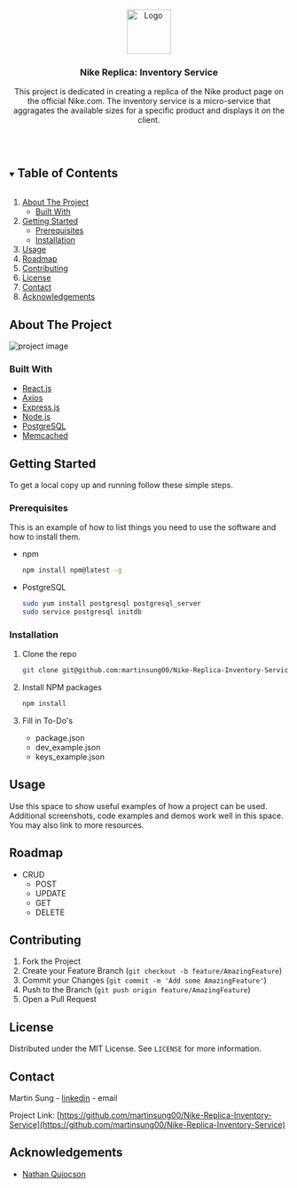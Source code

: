 <!-- PROJECT SHIELDS -->
<!--
*** I'm using markdown "reference style" links for readability.
*** Reference links are enclosed in brackets [ ] instead of parentheses ( ).
*** See the bottom of this document for the declaration of the reference variables
*** for contributors-url, forks-url, etc. This is an optional, concise syntax you may use.
*** https://www.markdownguide.org/basic-syntax/#reference-style-links
-->

<!-- PROJECT LOGO -->
<br />
<p align="center">
  <a href="https://github.com/github_username/repo_name">
    <img src="images/logo.png" alt="Logo" width="80" height="80">
  </a>

  <h3 align="center">Nike Replica: Inventory Service</h3>

  <p align="center">
    <p align="center">
This project is dedicated in creating a replica of the Nike product page on the official Nike.com. The inventory service is a micro-service that aggragates the available sizes for a specific product and displays it on the client.
    </p>
    <br />
  </p>
</p>



<!-- TABLE OF CONTENTS -->
<details open="open">
  <summary><h2 style="display: inline-block">Table of Contents</h2></summary>
  <ol>
    <li>
      <a href="#about-the-project">About The Project</a>
      <ul>
        <li><a href="#built-with">Built With</a></li>
      </ul>
    </li>
    <li>
      <a href="#getting-started">Getting Started</a>
      <ul>
        <li><a href="#prerequisites">Prerequisites</a></li>
        <li><a href="#installation">Installation</a></li>
      </ul>
    </li>
    <li><a href="#usage">Usage</a></li>
    <li><a href="#roadmap">Roadmap</a></li>
    <li><a href="#contributing">Contributing</a></li>
    <li><a href="#license">License</a></li>
    <li><a href="#contact">Contact</a></li>
    <li><a href="#acknowledgements">Acknowledgements</a></li>
  </ol>
</details>



<!-- ABOUT THE PROJECT -->
## About The Project

<img src="https://user-images.githubusercontent.com/61127851/108800599-6fe05500-7548-11eb-8245-e228f6d7c123.png" alt="project image">

### Built With

* [React.js]()
* [Axios]()
* [Express.js]()
* [Node.js]()
* [PostgreSQL]()
* [Memcached]()

<!-- GETTING STARTED -->
## Getting Started

To get a local copy up and running follow these simple steps.

### Prerequisites

This is an example of how to list things you need to use the software and how to install them.
* npm
  ```sh
  npm install npm@latest -g
  ```
* PostgreSQL
  ```sh
  sudo yum install postgresql postgresql_server
  sudo service postgresql initdb
  ```

### Installation

1. Clone the repo
   ```sh
   git clone git@github.com:martinsung00/Nike-Replica-Inventory-Service.git
   ```
   
   
2. Install NPM packages
   ```sh
   npm install
   ```
   
   
   
3. Fill in To-Do's
   - package.json
   - dev_example.json
   - keys_example.json



<!-- USAGE EXAMPLES -->
## Usage



Use this space to show useful examples of how a project can be used. Additional screenshots, code examples and demos work well in this space. You may also link to more resources.



<!-- ROADMAP -->
## Roadmap

* CRUD
  - POST
  - UPDATE
  - GET
  - DELETE

<!-- CONTRIBUTING -->
## Contributing



1. Fork the Project
2. Create your Feature Branch (`git checkout -b feature/AmazingFeature`)
3. Commit your Changes (`git commit -m 'Add some AmazingFeature'`)
4. Push to the Branch (`git push origin feature/AmazingFeature`)
5. Open a Pull Request



<!-- LICENSE -->
## License

Distributed under the MIT License. See `LICENSE` for more information.



<!-- CONTACT -->
## Contact

Martin Sung - [linkedin](https://www.linkedin.com/in/martinsung00) - email

Project Link: [https://github.com/martinsung00/Nike-Replica-Inventory-Service](https://github.com/martinsung00/Nike-Replica-Inventory-Service)



<!-- ACKNOWLEDGEMENTS -->
## Acknowledgements

* [Nathan Quiocson]()
